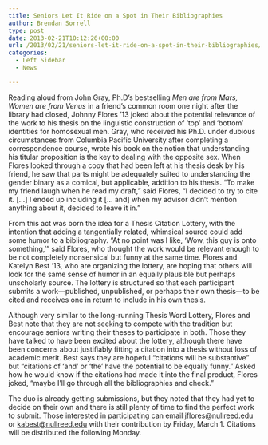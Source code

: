 ```yaml
---
title: Seniors Let It Ride on a Spot in Their Bibliographies
author: Brendan Sorrell
type: post
date: 2013-02-21T10:12:26+00:00
url: /2013/02/21/seniors-let-it-ride-on-a-spot-in-their-bibliographies/
categories:
  - Left Sidebar
  - News

---
```

Reading aloud from John Gray, Ph.D&#8217;s bestselling _Men are from Mars, Women are from Venus_ in a friend’s common room one night after the library had closed, Johnny Flores ’13 joked about the potential relevance of the work to his thesis on the linguistic construction of ‘top’ and ‘bottom’ identities for homosexual men. Gray, who received his Ph.D. under dubious circumstances from Columbia Pacific University after completing a correspondence course, wrote his book on the notion that understanding his titular proposition is the key to dealing with the opposite sex. When Flores looked through a copy that had been left at his thesis desk by his friend, he saw that parts might be adequately suited to understanding the gender binary as a comical, but applicable, addition to his thesis. “To make my friend laugh when he read my draft,” said Flores, “I decided to try to cite it. […] I ended up including it [… and] when my advisor didn&#8217;t mention anything about it, decided to leave it in.”

From this act was born the idea for a Thesis Citation Lottery, with the intention that adding a tangentially related, whimsical source could add some humor to a bibliography. “At no point was I like, ‘Wow, this guy is onto something,’” said Flores, who thought the work would be relevant enough to be not completely nonsensical but funny at the same time. Flores and Katelyn Best ’13, who are organizing the lottery, are hoping that others will look for the same sense of humor in an equally plausible but perhaps unscholarly source. The lottery is structured so that each participant submits a work—published, unpublished, or perhaps their own thesis—to be cited and receives one in return to include in his own thesis.

Although very similar to the long-running Thesis Word Lottery, Flores and Best note that they are not seeking to compete with the tradition but encourage seniors writing their theses to participate in both. Those they have talked to have been excited about the lottery, although there have been concerns about justifiably fitting a citation into a thesis without loss of academic merit. Best says they are hopeful “citations will be substantive” but “citations of ‘and’ or ‘the’ have the potential to be equally funny.” Asked how he would know if the citations had made it into the final product, Flores joked, “maybe I’ll go through all the bibliographies and check.”

The duo is already getting submissions, but they noted that they had yet to decide on their own and there is still plenty of time to find the perfect work to submit. Those interested in participating can email [&#x6a;&#x66;&#x6c;&#x6f;&#x72;&#x65;&#x73;&#x40;<span class="oe_displaynone">null</span>&#x72;&#x65;&#x65;&#x64;&#x2e;&#x65;&#x64;&#x75;][1] or [&#x6b;&#x61;&#x62;&#x65;&#x73;&#x74;&#x40;<span class="oe_displaynone">null</span>&#x72;&#x65;&#x65;&#x64;&#x2e;&#x65;&#x64;&#x75;][2] with their contribution by Friday, March 1. Citations will be distributed the following Monday.

 [1]: mailto:&#x6a;&#x66;&#x6c;&#x6f;&#x72;&#x65;&#x73;&#x40;&#x72;&#x65;&#x65;&#x64;&#x2e;&#x65;&#x64;&#x75;
 [2]: mailto:&#x6b;&#x61;&#x62;&#x65;&#x73;&#x74;&#x40;&#x72;&#x65;&#x65;&#x64;&#x2e;&#x65;&#x64;&#x75;